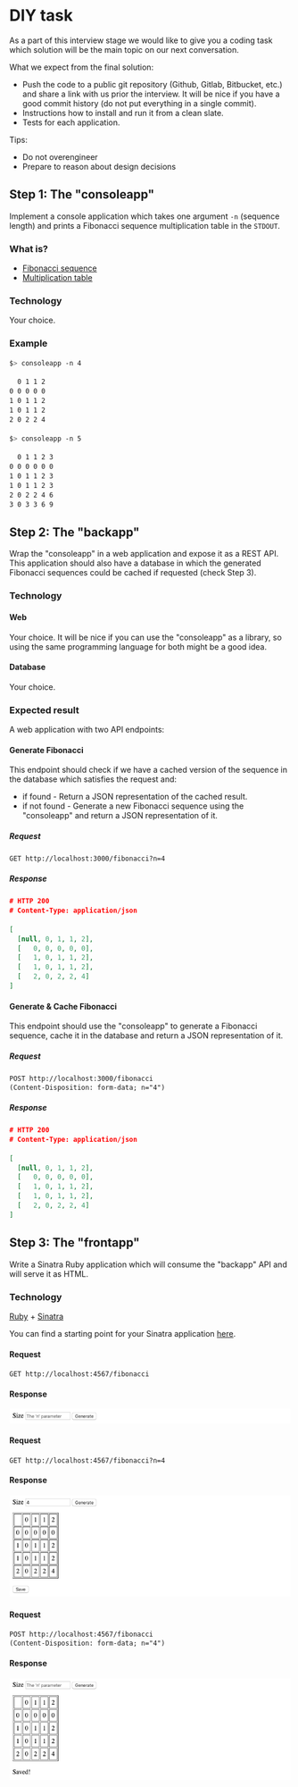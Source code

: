 # DIY task
As a part of this interview stage we would like to give you a coding task which solution will be the main topic on our next conversation.

What we expect from the final solution:

* Push the code to a public git repository (Github, Gitlab, Bitbucket, etc.) and share a link with us prior the interview. It will be nice if you have a good commit history (do not put everything in a single commit).
* Instructions how to install and run it from a clean slate.
* Tests for each application.

Tips:
* Do not overengineer
* Prepare to reason about design decisions

## Step 1: The "consoleapp"
Implement a console application which takes one argument `-n` (sequence length) and prints a Fibonacci sequence multiplication table in the `STDOUT`.

### What is?
* [Fibonacci sequence](https://www.mathsisfun.com/numbers/fibonacci-sequence.html)
* [Multiplication table](https://www.mathsisfun.com/tables.html)

### Technology
Your choice.

### Example
```bash
$> consoleapp -n 4

  0 1 1 2
0 0 0 0 0
1 0 1 1 2
1 0 1 1 2
2 0 2 2 4

$> consoleapp -n 5

  0 1 1 2 3
0 0 0 0 0 0
1 0 1 1 2 3
1 0 1 1 2 3
2 0 2 2 4 6
3 0 3 3 6 9
```

## Step 2: The "backapp"
Wrap the "consoleapp" in a web application and expose it as a REST API. This application should also have a database in which the generated Fibonacci sequences could be cached if requested (check Step 3).

### Technology
#### Web
Your choice. It will be nice if you can use the "consoleapp" as a library, so using the same programming language for both might be a good idea.

#### Database
Your choice.

### Expected result
A web application with two API endpoints:

#### Generate Fibonacci
This endpoint should check if we have a cached version of the sequence in the database which satisfies the request and:
* if found - Return a JSON representation of the cached result.
* if not found - Generate a new Fibonacci sequence using the "consoleapp" and return a JSON representation of it.

##### Request
```
GET http://localhost:3000/fibonacci?n=4
```

##### Response
```json
# HTTP 200
# Content-Type: application/json

[
  [null, 0, 1, 1, 2],
  [   0, 0, 0, 0, 0],
  [   1, 0, 1, 1, 2],
  [   1, 0, 1, 1, 2],
  [   2, 0, 2, 2, 4]
]
```

#### Generate & Cache Fibonacci
This endpoint should use the "consoleapp" to generate a Fibonacci sequence, cache it in the database and return a JSON representation of it.

##### Request
```
POST http://localhost:3000/fibonacci
(Content-Disposition: form-data; n="4")
```

##### Response
```json
# HTTP 200
# Content-Type: application/json

[
  [null, 0, 1, 1, 2],
  [   0, 0, 0, 0, 0],
  [   1, 0, 1, 1, 2],
  [   1, 0, 1, 1, 2],
  [   2, 0, 2, 2, 4]
]
```

## Step 3: The "frontapp"
Write a Sinatra Ruby application which will consume the "backapp" API and will serve it as HTML.

### Technology
[Ruby](https://www.ruby-lang.org/) + [Sinatra](http://sinatrarb.com/)

You can find a starting point for your Sinatra application [here](https://github.com/dobrinov/interviewing/tree/master/questions/webapp/frontapp).

#### Request
```
GET http://localhost:4567/fibonacci
```

#### Response
![GET http://localhost:4567/fibonacci](initial.png)

#### Request
```
GET http://localhost:4567/fibonacci?n=4
```

#### Response
![GET http://localhost:4567/fibonacci?n=4](generated.png)

#### Request
```
POST http://localhost:4567/fibonacci
(Content-Disposition: form-data; n="4")
```

#### Response
![POST http://localhost:4567/fibonacci (form-data n=4)](saved.png)
